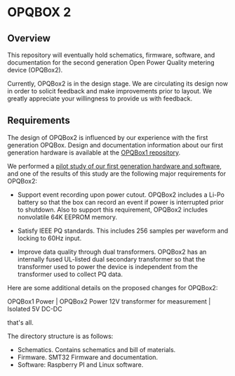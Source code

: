 OPQBOX 2
========

Overview
--------

This repository will eventually hold schematics, firmware, software, and documentation for the second generation Open Power Quality metering device (OPQBox2). 

Currently, OPQBox2 is in the design stage.  We are circulating its design now in order to solicit feedback and make improvements prior to layout. We greatly appreciate your willingness to provide us with feedback.

Requirements
------------

The design of OPQBox2 is influenced by our experience with the first generation OPQBox.  Design and documentation information about our first generation hardware is available at the [OPQBox1 repository](https://github.com/openpowerquality/opqbox1). 

We performed a [pilot study of our first generation hardware and software](http://openpowerquality.org/technology/g1-pilot-study.html), and one of the results of this study are the following major requirements for OPQBox2:

  * Support event recording upon power cutout. OPQBox2 includes a Li-Po battery so that the box can record an event if power is interrupted prior to shutdown. Also to support this requirement, OPQBox2 includes nonvolatile 64K EEPROM memory.
  
  * Satisfy IEEE PQ standards.  This includes 256 samples per waveform and locking to 60Hz input.
  
  * Improve data quality through dual transformers. OPQBox2 has an internally fused UL-listed dual secondary transformer so that the transformer used to power the device is independent from the transformer used to collect PQ data.
  

Here are some additional details on the proposed changes for OPQBox2:

OPQBox1 Power | OPQBox2 Power
12V transformer for measurement | Isolated 5V DC-DC

that's all.




The directory structure is as follows:


 - Schematics. Contains schematics and bill of materials. 
 - Firmware. SMT32 Firmware and documentation.
 - Software: Raspberry PI and Linux software.

